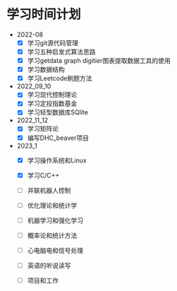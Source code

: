 # 学习时间计划 
- 2022-08
    - [x] 学习git源代码管理
    - [x] 学习五种启发式算法思路
    - [x] 学习getdata graph digitier图表提取数据工具的使用
    - [x] 学习数据结构
    - [x] 学习Leetcode刷题方法
- 2022_09_10
    - [x] 学习现代控制理论
    - [x] 学习定投指数基金
    - [x] 学习轻型数据库SQlite
- 2022_11_12
    - [x] 学习矩阵论
    - [x] 编写DHC_beaver项目
- 2023_1
    - [x] 学习操作系统和Linux
    - [x] 学习C/C++


    - [ ] 并联机器人控制
    - [ ] 优化理论和统计学
    - [ ] 机器学习和强化学习
    - [ ] 概率论和统计方法
    - [ ] 心电脑电和信号处理
    - [ ] 英语的听说读写
    - [ ] 项目和工作